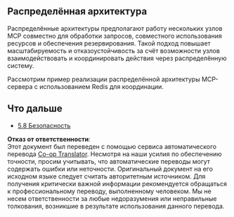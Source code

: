 <!--
CO_OP_TRANSLATOR_METADATA:
{
  "original_hash": "cd973a4e381337c6a3ac2443e7548e63",
  "translation_date": "2025-07-14T02:27:07+00:00",
  "source_file": "05-AdvancedTopics/mcp-scaling/README.md",
  "language_code": "ru"
}
-->
## Распределённая архитектура

Распределённые архитектуры предполагают работу нескольких узлов MCP совместно для обработки запросов, совместного использования ресурсов и обеспечения резервирования. Такой подход повышает масштабируемость и отказоустойчивость за счёт возможности узлов взаимодействовать и координировать действия через распределённую систему.

Рассмотрим пример реализации распределённой архитектуры MCP-сервера с использованием Redis для координации.

## Что дальше

- [5.8 Безопасность](../mcp-security/README.md)

**Отказ от ответственности**:  
Этот документ был переведен с помощью сервиса автоматического перевода [Co-op Translator](https://github.com/Azure/co-op-translator). Несмотря на наши усилия по обеспечению точности, просим учитывать, что автоматические переводы могут содержать ошибки или неточности. Оригинальный документ на его исходном языке следует считать авторитетным источником. Для получения критически важной информации рекомендуется обращаться к профессиональному переводу, выполненному человеком. Мы не несем ответственности за любые недоразумения или неправильные толкования, возникшие в результате использования данного перевода.